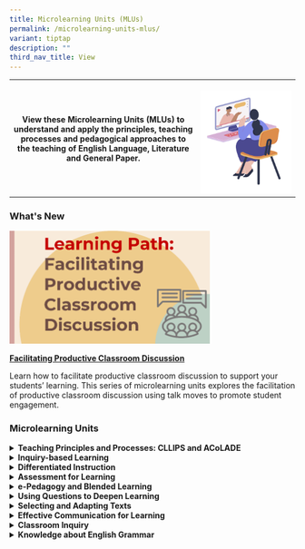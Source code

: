 ```yaml
---
title: Microlearning Units (MLUs)
permalink: /microlearning-units-mlus/
variant: tiptap
description: ""
third_nav_title: View
---
```

<p></p>
<table style="minWidth: 50px">
<colgroup>
<col>
<col>
</colgroup>
<tbody>
<tr>
<th rowspan="1" colspan="1">
<p>View these Microlearning Units (MLUs) to understand and apply the principles,
teaching processes and pedagogical approaches to the teaching of English
Language, Literature and General Paper.</p>
</th>
<th rowspan="1" colspan="1">
<p></p>
<div class="isomer-image-wrapper">
<img style="width: 100%" height="auto" width="100%" alt="" src="/images/Screenshot_2024_05_10_at_3_44_42_PM.png">
</div>
</th>
</tr>
</tbody>
</table>
<h3>What's New</h3>
<p></p>
<div class="isomer-image-wrapper">
<img style="width: 70%;" height="auto" width="100%" alt="" src="/images/Facilitating_Productive_Classroom_Discussion.png">
</div>
<p><strong><a href="https://www.opal2.moe.edu.sg/app/learner/my-learning/learning-path/98433710-7bc2-4690-87ef-be5e027e288a/fromlmm" rel="noopener noreferrer nofollow" target="_blank">Facilitating Productive Classroom Discussion</a></strong>
</p>
<p>Learn how to facilitate productive classroom discussion to support your
students’ learning. This series of microlearning units explores the facilitation
of productive classroom discussion using talk moves to promote student
engagement.</p>
<h3>Microlearning Units</h3>
<p></p>
<div data-type="detailGroup" class="isomer-accordion isomer-accordion-white">
<details class="isomer-details">
<summary><strong>Teaching Principles and Processes: CLLIPS and ACoLADE</strong>
</summary>
<div data-type="detailsContent" class="isomer-details-content">
<ul>
<li>
<p><a href="https://www.opal2.moe.edu.sg/app/learner/detail/course/0a3f2b6b-9403-469a-a584-e8860ab1108b" rel="noopener noreferrer nofollow" target="_blank">Planning the School-based EL Instruction Programme - How to Apply CLLIPS?</a>
</p>
</li>
<li>
<p><a href="https://www.opal2.moe.edu.sg/app/learner/detail/course/ff6a561d-6211-452b-b742-abd2999db216" rel="noopener noreferrer nofollow" target="_blank">How can We Raise Awareness in the EL Classroom?</a>
</p>
</li>
<li>
<p><a href="https://www.opal2.moe.edu.sg/app/learner/detail/course/d664ac06-b2a9-45d8-8e5e-e6d90e8d1da7" rel="noopener noreferrer nofollow" target="_blank">How can We Structure Consolidation in the EL Classroom?</a>
</p>
</li>
<li>
<p><a href="https://www.opal2.moe.edu.sg/app/learner/detail/course/4c15a045-b251-4157-8d85-506e3a0727c0" rel="noopener noreferrer nofollow" target="_blank">How can We Facilitate Assessment for Learning</a>
</p>
</li>
<li>
<p><a href="https://www.opal2.moe.edu.sg/app/learner/detail/course/ff0cbf5a-5cd1-44d7-8380-85d5fbc30d14" rel="noopener noreferrer nofollow" target="_blank">How can We Enable Application in the EL Classroom?</a>
</p>
</li>
<li>
<p><a href="https://www.opal2.moe.edu.sg/app/learner/detail/course/8f4ad335-1a5e-42ac-92b1-5e36c212cb7e" rel="noopener noreferrer nofollow" target="_blank">How can We Guide Discovery in the EL Classroom?</a>
</p>
</li>
<li>
<p><a href="https://www.opal2.moe.edu.sg/app/learner/detail/course/11bc5ba4-227e-4506-a97c-a1e525718b5a" rel="noopener noreferrer nofollow" target="_blank">How can We Instruct Explicitly in the EL Classroom?</a>
</p>
</li>
</ul>
</div>
</details>
<details class="isomer-details">
<summary><strong>Inquiry-based Learning</strong>
</summary>
<div data-type="detailsContent" class="isomer-details-content">
<ul>
<li>
<p><a href="https://www.opal2.moe.edu.sg/app/learner/detail/course/d678f719-4d80-46d4-a658-82d8698294e0" rel="noopener noreferrer nofollow" target="_blank">How to Grow Creative Inquirers in the EL classroom? – Planning</a>
</p>
</li>
<li>
<p><a href="https://www.opal2.moe.edu.sg/app/learner/detail/course/3b844902-987a-4f47-8739-c9369431df45" rel="noopener noreferrer nofollow" target="_blank">How to Grow Creative Inquirers in the EL classroom? – Enacting</a>
</p>
</li>
</ul>
</div>
</details>
<details class="isomer-details">
<summary><strong>Differentiated Instruction</strong>
</summary>
<div data-type="detailsContent" class="isomer-details-content">
<ul>
<li>
<p><a href="https://www.opal2.moe.edu.sg/app/learner/detail/course/4496366c-488f-4adb-80e8-8b084bfb3b0e" rel="noopener noreferrer nofollow" target="_blank">What is Differentiated Instruction and Why does It Matter?</a>
</p>
</li>
<li>
<p><a href="https://www.opal2.moe.edu.sg/app/learner/detail/course/50bba52d-6aa7-4b06-a93a-a1471905419c" rel="noopener noreferrer nofollow" target="_blank">How Important are Ongoing Assessment and Flexible Grouping in Differentiated Instruction?</a>
</p>
</li>
<li>
<p><a href="https://www.opal2.moe.edu.sg/app/learner/detail/course/c47806b1-8f0d-4c40-948b-da595fdcd5d7" rel="noopener noreferrer nofollow" target="_blank">How can EL Departments Build a Culture that Supports Differentiated Instruction?</a>
</p>
</li>
<li>
<p><a href="https://www.opal2.moe.edu.sg/app/learner/detail/course/b30f27c2-aab2-4de5-9b52-06781597777b" rel="noopener noreferrer nofollow" target="_blank">How does Differentiated Instruction Work in a Large EL Class? –Determining Lesson Objectives</a>
</p>
</li>
<li>
<p><a href="https://www.opal2.moe.edu.sg/app/learner/detail/course/4fd2abdd-e1f7-4cd3-bc31-5d169be74fa6" rel="noopener noreferrer nofollow" target="_blank">How does Differentiated Instruction Work in a Large EL Class? –Selecting and Adapting Lesson Resources</a>
</p>
</li>
<li>
<p><a href="https://www.opal2.moe.edu.sg/app/learner/detail/course/f9498f4a-43a8-4605-99e3-88831b0b1af8" rel="noopener noreferrer nofollow" target="_blank">How does Differentiated Instruction Work in a Large EL Class? – Managing Learners and Learning</a>
</p>
</li>
<li>
<p><a href="https://www.opal2.moe.edu.sg/app/learner/detail/course/2faa2b19-a8b5-41a6-9f11-c2d973330a06" rel="noopener noreferrer nofollow" target="_blank">How does Differentiated Instruction Work in a Large EL Class? –Small Group Instruction</a>
</p>
</li>
<li>
<p><a href="https://www.opal2.moe.edu.sg/app/learner/detail/course/f6c47bcb-d94c-46d5-9bdd-d4b70b370b3d" rel="noopener noreferrer nofollow" target="_blank">How Do We Select and Design EL Lessons for Differentiated Instruction?</a>
</p>
</li>
</ul>
</div>
</details>
<details class="isomer-details">
<summary><strong>Assessment for Learning</strong>
</summary>
<div data-type="detailsContent" class="isomer-details-content">
<ul>
<li>
<p><a href="https://www.opal2.moe.edu.sg/app/learner/detail/course/ed68e7d8-eae3-473a-beb6-ff6b9858d9ce" rel="noopener noreferrer nofollow" target="_blank">Why is it Important to Diagnose Students' Learning Needs?</a>
</p>
</li>
<li>
<p><a href="https://www.opal2.moe.edu.sg/app/learner/detail/course/67519c16-ce40-4643-a9f1-c2fe1afa37e4" rel="noopener noreferrer nofollow" target="_blank">What does Diagnosing Students' Learning Needs Involve?</a>
</p>
</li>
<li>
<p><a href="https://www.opal2.moe.edu.sg/app/learner/detail/course/a71689f4-1a87-433c-b5cb-8a97fc904754" rel="noopener noreferrer nofollow" target="_blank">How can English Language Teachers Diagnose Students' Learning Needs to Plan for Teaching and Learning</a>
</p>
</li>
<li>
<p><a href="https://www.opal2.moe.edu.sg/app/learner/detail/course/486562ce-ca8e-430c-aa68-8a41de533586" rel="noopener noreferrer nofollow" target="_blank">Diagnosing Students’ Learning Needs – Frequently Asked Questions</a>
</p>
</li>
<li>
<p><a href="https://www.opal2.moe.edu.sg/app/learner/my-learning/learning-path/e715a49b-7d3c-4f18-9e03-fb9c5c3c4f12/fromlmm" rel="noopener noreferrer nofollow" target="_blank">Learning Path: Big Ideas of Effective Feedback</a>
</p>
</li>
<li>
<p><a href="https://www.opal2.moe.edu.sg/app/learner/detail/course/7189e152-5787-4589-adf8-1c7585960e97" rel="noopener noreferrer nofollow" target="_blank">Big Ideas of Feedback (1) - Find and Fix Learning Gaps</a>
</p>
</li>
<li>
<p><a href="https://www.opal2.moe.edu.sg/app/learner/detail/course/c1f0a252-f62e-4680-9058-bdfa580e93cc" rel="noopener noreferrer nofollow" target="_blank">Big Ideas of Feedback (2) – Motivating Students</a>
</p>
</li>
<li>
<p><a href="https://www.opal2.moe.edu.sg/app/learner/detail/course/e1842bbd-e411-4905-9aba-79393b4adb55" rel="noopener noreferrer nofollow" target="_blank">Big Ideas of Feedback (3) – Self-directed Learners</a>
</p>
</li>
<li>
<p><a href="https://go.gov.sg/pedagogy-of-feedback" rel="noopener noreferrer nofollow" target="_blank">Learning Path: A Pedagogy of Feedback</a>
</p>
</li>
<li>
<p><a href="https://www.opal2.moe.edu.sg/app/learner/detail/course/7f27ef2f-9a39-4681-9a79-52c7edbbeb38" rel="noopener noreferrer nofollow" target="_blank">Feeding Up: Help Students Understand Expectations of Learning</a>
</p>
</li>
<li>
<p><a href="https://www.opal2.moe.edu.sg/app/learner/detail/course/fbc4b6b4-7060-44e3-ab2f-a93aa3157dc8" rel="noopener noreferrer nofollow" target="_blank">Promoting Dialogic Feedback: Help Students to Actively Seek Feedback</a>
</p>
</li>
<li>
<p><a href="https://www.opal2.moe.edu.sg/app/learner/detail/course/c941d7bf-7869-4960-926f-a9f4c81c8151" rel="noopener noreferrer nofollow" target="_blank">Feeding Forward: Help Students to Apply Feedback</a>
</p>
</li>
<li>
<p><a href="https://www.opal2.moe.edu.sg/app/learner/my-learning/learning-path/afe4ab00-3c45-4f19-ad47-4793f4e4c001/fromlmm" rel="noopener noreferrer nofollow" target="_blank">Learning Path: Supporting the ABCs of Your Students’ Engagement with Feedback</a>
</p>
</li>
<li>
<p><a href="https://www.opal2.moe.edu.sg/app/learner/detail/course/549d9f10-0933-4342-8c45-b20d42d76f6e" rel="noopener noreferrer nofollow" target="_blank">Affective Engagement with Feedback: Build Students’ Confidence in Using Language</a>
</p>
</li>
<li>
<p><a href="https://www.opal2.moe.edu.sg/app/learner/detail/course/93a51ec2-2877-429d-9394-c4be43a3324a" rel="noopener noreferrer nofollow" target="_blank">Behavioural Engagement with Feedback: Encourage Students’ Active Learning</a>
</p>
</li>
<li>
<p><a href="https://www.opal2.moe.edu.sg/app/learner/detail/course/fc8cb17f-d527-4551-bfe2-25e7997e5b03" rel="noopener noreferrer nofollow" target="_blank">Cognitive Engagement with Feedback: Deepening Students’ Understanding of Language</a>
</p>
</li>
</ul>
</div>
</details>
<details class="isomer-details">
<summary><strong>e-Pedagogy and Blended Learning</strong>
</summary>
<div data-type="detailsContent" class="isomer-details-content">
<ul>
<li>
<p><a href="https://www.opal2.moe.edu.sg/app/learner/detail/course/846f11c8-2577-40a4-a511-b7b71b7d2b3b" rel="noopener noreferrer nofollow" target="_blank">What should EL Teachers be Guided by in the Design of Blended Learning Experiences?</a>
</p>
</li>
<li>
<p><a href="https://www.opal2.moe.edu.sg/app/learner/detail/course/9ae5e67e-3a70-412d-97b0-03b6ecb908b2" rel="noopener noreferrer nofollow" target="_blank">What should EL Teachers Consider When Drawing Up a Design Map to Plan Learning Experiences?</a>
</p>
</li>
<li>
<p><a href="https://www.opal2.moe.edu.sg/app/learner/detail/course/3ef51479-30d3-4522-865f-eed1936362e6" rel="noopener noreferrer nofollow" target="_blank">How can Teachers Use ICT Tools Purposefully to Teach Receptive-Productive Skills in English Language?</a>
</p>
</li>
</ul>
</div>
</details>
<details class="isomer-details">
<summary><strong>Using Questions to Deepen Learning</strong>
</summary>
<div data-type="detailsContent" class="isomer-details-content">
<ul>
<li>
<p><a href="https://www.opal2.moe.edu.sg/app/learner/detail/course/f69c9275-5f41-4f8f-9b7a-879f02ff921f" rel="noopener noreferrer nofollow" target="_blank">What are Quality Questions?</a>
</p>
</li>
<li>
<p><a href="https://www.opal2.moe.edu.sg/app/learner/detail/course/3d11cb05-2451-48a4-b2c0-2792946ac91f" rel="noopener noreferrer nofollow" target="_blank">How Can English Language Teachers Sequence Their Questions Effectively?</a>
</p>
</li>
</ul>
</div>
</details>
<details class="isomer-details">
<summary><strong>Selecting and Adapting Texts</strong>
</summary>
<div data-type="detailsContent" class="isomer-details-content">
<ul>
<li>
<p><a href="https://www.opal2.moe.edu.sg/app/learner/detail/course/1352a063-e418-4322-ad9f-6610bc6b817b" rel="noopener noreferrer nofollow" target="_blank">How to Select Texts?</a>
</p>
</li>
<li>
<p><a href="https://www.opal2.moe.edu.sg/app/learner/detail/course/fadf7c88-5381-4480-955d-efedf56dd0ff" rel="noopener noreferrer nofollow" target="_blank">How to Adapt Texts?</a>
</p>
</li>
<li>
<p><a href="https://www.opal2.moe.edu.sg/app/learner/detail/course/990f945a-cc88-4f93-9531-ed7e66460594" rel="noopener noreferrer nofollow" target="_blank">Why Select and Adapt Texts?</a>
</p>
</li>
</ul>
</div>
</details>
<details class="isomer-details">
<summary><strong>Effective Communication for Learning</strong>
</summary>
<div data-type="detailsContent" class="isomer-details-content">
<ul>
<li>
<p><a href="https://www.opal2.moe.edu.sg/app/learner/my-learning/learning-path/98433710-7bc2-4690-87ef-be5e027e288a/fromlmm" rel="noopener noreferrer nofollow" target="_blank">Learning Path: Facilitating Productive Classroom Discussion</a>
</p>
</li>
<li>
<p><a href="https://www.opal2.moe.edu.sg/app/learner/my-learning/learning-path/ead8543c-175f-47b1-b01b-8aef366c2c65/fromlmm" rel="noopener noreferrer nofollow" target="_blank">Learning Path: Providing Language and Literacy Support in Subject Classrooms</a>
</p>
</li>
<li>
<p><a href="https://www.opal2.moe.edu.sg/app/learner/detail/course/2233a34f-e9e4-4b69-acb3-a28defa51191" rel="noopener noreferrer nofollow" target="_blank">Using the Frayer Model strategy to learn subject-specific vocabulary</a>
</p>
</li>
<li>
<p><a href="https://www.opal2.moe.edu.sg/app/learner/detail/course/96d8dd3f-3270-4357-b1c1-1c925bab5282" rel="noopener noreferrer nofollow" target="_blank">Using the Concept Circle strategy to learn subject-specific vocabulary</a>
</p>
</li>
<li>
<p><a href="https://www.opal2.moe.edu.sg/app/learner/detail/course/c3615c4e-d64d-420a-9f46-0bf9e395cf71" rel="noopener noreferrer nofollow" target="_blank">Using the Semantic Feature Analysis strategy to learn subject-specific vocabulary</a>
</p>
</li>
<li>
<p><a href="https://www.opal2.moe.edu.sg/app/learner/detail/course/8813cbef-bcf6-402a-abd0-cc9a81b1304f" rel="noopener noreferrer nofollow" target="_blank">Using the K.I.M. (Key Term, Information, Memory) strategy to learn subject-specific vocabulary</a>
</p>
</li>
<li>
<p><a href="https://www.opal2.moe.edu.sg/app/learner/detail/course/b2fe0452-ee04-484a-9a8b-ef7c21b0fb11" rel="noopener noreferrer nofollow" target="_blank">Using the Word Wall strategy to learn subject-specific vocabulary</a>
</p>
</li>
<li>
<p><a href="https://www.opal2.moe.edu.sg/app/learner/detail/course/751bc0f8-0276-495d-ba16-b774b26247dd" rel="noopener noreferrer nofollow" target="_blank">Using the Annotating Texts strategy to learn subject-specific vocabulary</a>
</p>
</li>
<li>
<p><a href="https://www.opal2.moe.edu.sg/app/learner/detail/course/ffc9cbed-04cb-4fe1-a6a5-4b465782a79c" rel="noopener noreferrer nofollow" target="_blank">Using the Sequencing a Jumbled-Text strategy to learn subject-specific vocabulary</a>
</p>
</li>
<li>
<p><a href="https://www.opal2.moe.edu.sg/app/learner/detail/course/2d271e65-8bc8-4ef4-b853-9cacf71e9524" rel="noopener noreferrer nofollow" target="_blank">Encouraging Student Talk in the classroom</a>
</p>
</li>
</ul>
</div>
</details>
<details class="isomer-details">
<summary><strong>Classroom Inquiry</strong>
</summary>
<div data-type="detailsContent" class="isomer-details-content">
<ul>
<li>
<p><a href="https://www.opal2.moe.edu.sg/app/learner/my-learning/learning-path/cf04d53c-10e7-4314-a652-f7a149b90fb2/fromlmm" rel="noopener noreferrer nofollow" target="_blank">Learning Path: Classroom Inquiry</a>
</p>
</li>
<li>
<p><a href="https://www.opal2.moe.edu.sg/app/learner/detail/course/01d0945f-f654-4044-bb90-30855330c21a" rel="noopener noreferrer nofollow" target="_blank">Crafting Inquiry Questions</a>
</p>
</li>
<li>
<p><a href="https://www.opal2.moe.edu.sg/app/learner/detail/course/0ea24868-19c6-40c4-af00-354a818b6033" rel="noopener noreferrer nofollow" target="_blank">Collecting Qualitative Data</a>
</p>
</li>
<li>
<p><a href="https://www.opal2.moe.edu.sg/app/learner/detail/course/d5b42c63-2fda-40ea-ae8f-9638387cb26c" rel="noopener noreferrer nofollow" target="_blank">Analysing Qualitative Data</a>
</p>
</li>
<li>
<p><a href="https://www.opal2.moe.edu.sg/app/learner/detail/course/a0461416-04a0-4f5d-a172-c7a8a24f4f50" rel="noopener noreferrer nofollow" target="_blank">Communicating Inquiry</a>
</p>
</li>
</ul>
</div>
</details>
<details class="isomer-details">
<summary><strong>Knowledge about English Grammar</strong>
</summary>
<div data-type="detailsContent" class="isomer-details-content">
<ul>
<li>
<p><a href="https://www.opal2.moe.edu.sg/app/learner/detail/course/f0173309-2eb6-41fc-9cd0-fae5eae89745" rel="noopener noreferrer nofollow" target="_blank">How do I Determine the Word Class of a Word?</a>
</p>
</li>
<li>
<p><a href="https://www.opal2.moe.edu.sg/app/learner/detail/course/d4f447ae-2b96-4d4b-bb74-e73f7af150b3" rel="noopener noreferrer nofollow" target="_blank">What are the Different Forms of Verbs and How do I Describe Them?</a>
</p>
</li>
<li>
<p><a href="https://www.opal2.moe.edu.sg/app/learner/detail/course/0be7158b-29f1-45f6-8697-fca6d9845157" rel="noopener noreferrer nofollow" target="_blank">What is a Noun Phrase and Why Teach it?</a>
</p>
</li>
<li>
<p><a href="https://www.opal2.moe.edu.sg/app/learner/detail/course/3f44cd48-1500-471f-ac70-77748e4da739" rel="noopener noreferrer nofollow" target="_blank">What are Adverbials? Why and How do I Use Them?</a>
</p>
</li>
<li>
<p><a href="https://www.opal2.moe.edu.sg/app/learner/detail/course/3415e6d9-d9f7-440f-aad6-6e3f6dcd308d" rel="noopener noreferrer nofollow" target="_blank">Subject-Verb Agreement: What Else Is There to Know?</a>
</p>
</li>
<li>
<p><a href="https://www.opal2.moe.edu.sg/app/learner/detail/course/a592f6ab-2bc0-44b9-8332-b03535eabd84" rel="noopener noreferrer nofollow" target="_blank">How can We Make Texts Cohesive? – Using Grammatical Cohesive Devices</a>
</p>
</li>
<li>
<p><a href="https://www.opal2.moe.edu.sg/app/learner/detail/course/bf77f4bb-eac7-4b1f-8da7-bf6ca31c719a" rel="noopener noreferrer nofollow" target="_blank">How can We Make Texts Cohesive? – Using Lexical Cohesive Devices</a>
</p>
</li>
<li>
<p><a href="https://www.opal2.moe.edu.sg/app/learner/detail/course/c1bd217e-9437-4bed-98e8-5e79d43da208" rel="noopener nofollow" target="_blank">Coherence in Texts: What It Is and Why It Is Important</a>
</p>
</li>
</ul>
</div>
</details>
</div>
<p></p>